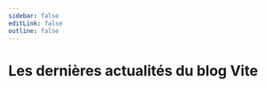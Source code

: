 ```yaml
---
sidebar: false
editLink: false
outline: false
---
```


<script setup>
import BlogIndex from './.vitepress/theme/components/BlogIndex.vue'
</script>

# Les dernières actualités du blog Vite

<BlogIndex/>
